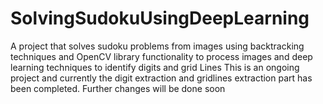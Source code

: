 # SolvingSudokuUsingDeepLearning
A project that solves sudoku problems from images using backtracking techniques and OpenCV library functionality to process images and deep learning techniques to identify digits and grid Lines
This is an ongoing project and currently the digit extraction and gridlines extraction part  has been completed. Further changes will be done soon
